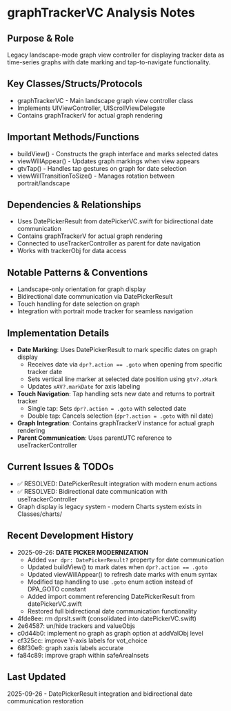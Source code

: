 # graphTrackerVC Analysis Notes

## Purpose & Role
Legacy landscape-mode graph view controller for displaying tracker data as time-series graphs with date marking and tap-to-navigate functionality.

## Key Classes/Structs/Protocols
- graphTrackerVC - Main landscape graph view controller class
- Implements UIViewController, UIScrollViewDelegate
- Contains graphTrackerV for actual graph rendering

## Important Methods/Functions
- buildView() - Constructs the graph interface and marks selected dates
- viewWillAppear() - Updates graph markings when view appears
- gtvTap() - Handles tap gestures on graph for date selection
- viewWillTransitionToSize() - Manages rotation between portrait/landscape

## Dependencies & Relationships
- Uses DatePickerResult from datePickerVC.swift for bidirectional date communication
- Contains graphTrackerV for actual graph rendering
- Connected to useTrackerController as parent for date navigation
- Works with trackerObj for data access

## Notable Patterns & Conventions
- Landscape-only orientation for graph display
- Bidirectional date communication via DatePickerResult
- Touch handling for date selection on graph
- Integration with portrait mode tracker for seamless navigation

## Implementation Details
- **Date Marking**: Uses DatePickerResult to mark specific dates on graph display
  - Receives date via `dpr?.action == .goto` when opening from specific tracker date
  - Sets vertical line marker at selected date position using `gtv?.xMark`
  - Updates `xAV?.markDate` for axis labeling
- **Touch Navigation**: Tap handling sets new date and returns to portrait tracker
  - Single tap: Sets `dpr?.action = .goto` with selected date
  - Double tap: Cancels selection (`dpr?.action = .goto` with nil date)
- **Graph Integration**: Contains graphTrackerV instance for actual graph rendering
- **Parent Communication**: Uses parentUTC reference to useTrackerController

## Current Issues & TODOs
- ✅ RESOLVED: DatePickerResult integration with modern enum actions
- ✅ RESOLVED: Bidirectional date communication with useTrackerController
- Graph display is legacy system - modern Charts system exists in Classes/charts/

## Recent Development History
- 2025-09-26: **DATE PICKER MODERNIZATION**
  - Added `var dpr: DatePickerResult?` property for date communication
  - Updated buildView() to mark dates when `dpr?.action == .goto`
  - Updated viewWillAppear() to refresh date marks with enum syntax
  - Modified tap handling to use `.goto` enum action instead of DPA_GOTO constant
  - Added import comment referencing DatePickerResult from datePickerVC.swift
  - Restored full bidirectional date communication functionality
- 4fde8ee: rm dprslt.swift (consolidated into datePickerVC.swift)
- 2e64587: un/hide trackers and valueObjs
- c0d44b0: implement no graph as graph option at addValObj level
- cf325cc: improve Y-axis labels for vot_choice
- 68f30e6: graph xaxis labels accurate
- fa84c89: improve graph within safeAreaInsets

## Last Updated
2025-09-26 - DatePickerResult integration and bidirectional date communication restoration